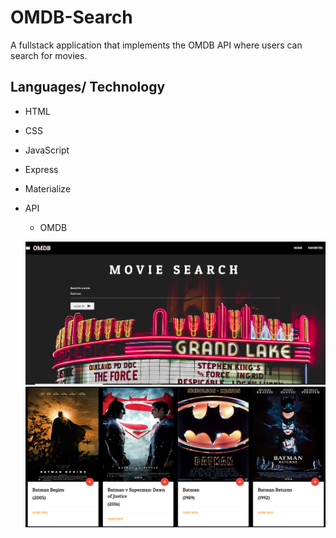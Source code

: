 # OMDB-Search
A fullstack application that implements the OMDB API where users can search for movies.



## Languages/ Technology 
- HTML
- CSS
- JavaScript
- Express
- Materialize
- API
  - OMDB
  
  ![](app/public/images/homescreen.PNG)
  ![](app/public/images/searchresults.PNG)


